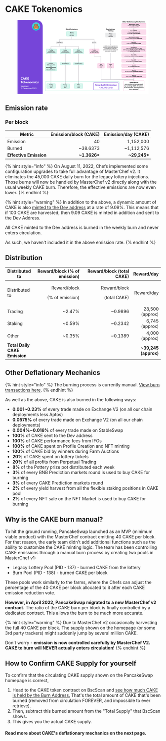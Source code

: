 # CAKE Tokenomics



<figure><img src="../../.gitbook/assets/231215-en.png" alt=""><figcaption></figcaption></figure>

## **Emission rate** <a href="#emission-rate" id="emission-rate"></a>

### **Per block**

| **Metric**             | **Emission/block (CAKE)** | **Emission/day (CAKE)** |
| ---------------------- | ------------------------: | ----------------------: |
| Emission               |                        40 |               1,152,000 |
| Burned                 |                 \~38.6373 |             \~1,112,576 |
| **Effective Emission** |            **\~1.3626\*** |          **\~29,245\*** |

{% hint style="info" %}
On August 11, 2022, Chefs implemented some configuration upgrades to take full advantage of MasterChef v2. It eliminates the 45,000 CAKE daily burn for the legacy lottery injections. Those burns will now be handled by MasterChef v2 directly along with the usual weekly CAKE burn. Therefore, the effective emissions are now even lower.
{% endhint %}

{% hint style="warning" %}
In addition to the above, a dynamic amount of CAKE is also [minted to the Dev address](https://bscscan.com/address/0xceba60280fb0ecd9a5a26a1552b90944770a4a0e#tokentxns) at a rate of 9.09%. This means that if 100 CAKE are harvested, then 9.09 CAKE is minted in addition and sent to the Dev Address.

All CAKE minted to the Dev address is burned in the weekly burn and never enters circulation.&#x20;

As such, we haven't included it in the above emission rate.
{% endhint %}

## Distribution <a href="#distribution" id="distribution"></a>

<table data-header-hidden><thead><tr><th>Distributed to</th><th width="154" align="right">Reward/block (% of emission)</th><th width="158" align="right">Reward/block (total CAKE)</th><th align="right">Reward/day</th></tr></thead><tbody><tr><td>Distributed to</td><td align="right"><p>Reward/block</p><p>(% of emission)</p></td><td align="right"><p>Reward/block</p><p>(total CAKE)</p></td><td align="right">Reward/day</td></tr><tr><td>Trading</td><td align="right">~2.47%</td><td align="right">~0.9896</td><td align="right">28,500 (approx)</td></tr><tr><td>Staking</td><td align="right">~0.59%</td><td align="right">~0.2342</td><td align="right">6,745 (approx)</td></tr><tr><td>Other</td><td align="right">~0.35%</td><td align="right">~0.1389</td><td align="right">4,000 (approx)</td></tr><tr><td><strong>Total Daily CAKE Emission</strong></td><td align="right"></td><td align="right"></td><td align="right"><strong>~39,245 (approx)</strong></td></tr></tbody></table>

## **Other Deflationary Mechanics** <a href="#other-deflationary-mechanics" id="other-deflationary-mechanics"></a>

{% hint style="info" %}
The burning process is currently manual. [View burn transactions here](https://bscscan.com/token/0x0e09fabb73bd3ade0a17ecc321fd13a19e81ce82?a=0x000000000000000000000000000000000000dead).
{% endhint %}

As well as the above, CAKE is also burned in the following ways:

* **0.001\~0.23%** of every trade made on Exchange V3 (on all our chain deployments less Aptos)
* **0.0575%** of every trade made on Exchange V2 (on all our chain deployments)
* **0.004%\~0.016%** of every trade made on StableSwap
* **100%** of CAKE sent to the Dev address
* **100%** of CAKE performance fees from IFOs
* **100%** of CAKE spent on Profile Creation and NFT minting
* **100%** of CAKE bid by winners during Farm Auctions
* **20%** of CAKE spent on lottery tickets
* **20%** of all profits from Perpetual Trading
* **8%** of the Pottery prize pot distributed each week
* **3%** of every BNB Prediction markets round is used to buy CAKE for burning
* **3%** of every CAKE Prediction markets round
* **2%** of every yield harvest from all the flexible staking positions in CAKE pool
* **2%** of every NFT sale on the NFT Market is used to buy CAKE for burning

## Why is the CAKE burn manual?

To hit the ground running, PancakeSwap launched as an MVP (minimum viable product) with the MasterChef contract emitting 40 CAKE per block. For that reason, the early team didn't add additional functions such as the ability to customize the CAKE minting logic. The team has been controlling CAKE emissions through a manual burn process by creating two pools in MasterChef v1:

* Legacy Lottery Pool (PID - 137) - burned CAKE from the lottery
* Burn Pool (PID - 138) - burned CAKE per block

These pools work similarly to the farms, where the Chefs can adjust the percentage of the 40 CAKE per block allocated to it after each CAKE emission reduction vote.

**However, in April 2022, PancakeSwap migrated to a new MasterChef v2 contract.** The ratio of the CAKE burn per block is finally controlled by a dedicated contract. This allows the burn to be much more accurate.

{% hint style="warning" %}
Due to MasterChef v2 occasionally harvesting the full 40 CAKE per block. The supply shown on the homepage (or some 3rd party trackers) might suddenly jump by several million CAKE.

Don't worry - **emission is now controlled carefully by MasterChef V2. CAKE to burn will NEVER actually enters circulation!**
{% endhint %}

## How to Confirm CAKE Supply for yourself

To confirm that the circulating CAKE supply shown on the PancakeSwap homepage is correct,&#x20;

1. Head to the CAKE token contract on BscScan and [see how much CAKE is held by the Burn Address.](https://bscscan.com/token/0x0e09fabb73bd3ade0a17ecc321fd13a19e81ce82#balances) That's the total amount of CAKE that's been burned (removed from circulation FOREVER, and impossible to ever retrieve).
2. Then, subtract this burned amount from the "Total Supply" that BscScan shows.
3. This gives you the actual CAKE supply.



#### **Read more about CAKE's deflationary mechanics on the next page.** <a href="#read-more-about-cakes-deflationary-mechanics-on-the-next-page" id="read-more-about-cakes-deflationary-mechanics-on-the-next-page"></a>
